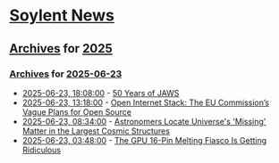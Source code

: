 # [Soylent News](../../../README.md)

## [Archives](../../index.md) for [2025](../index.md)

### [Archives](../../index.md) for [2025-06-23](index.md)

* [2025-06-23, 18:08:00](https://soylentnews.org/article.pl?sid=25/06/22/173242&from=rss) - [50 Years of JAWS](https://soylentnews.org/article.pl?sid=25/06/22/173242&from=rss)
* [2025-06-23, 13:18:00](https://soylentnews.org/article.pl?sid=25/06/22/1649205&from=rss) - [Open Internet Stack: The EU Commission’s Vague Plans for Open Source](https://soylentnews.org/article.pl?sid=25/06/22/1649205&from=rss)
* [2025-06-23, 08:34:00](https://soylentnews.org/article.pl?sid=25/06/22/0357239&from=rss) - [Astronomers Locate Universe's 'Missing' Matter in the Largest Cosmic Structures](https://soylentnews.org/article.pl?sid=25/06/22/0357239&from=rss)
* [2025-06-23, 03:48:00](https://soylentnews.org/article.pl?sid=25/06/22/0341247&from=rss) - [The GPU 16-Pin Melting Fiasco Is Getting Ridiculous](https://soylentnews.org/article.pl?sid=25/06/22/0341247&from=rss)
